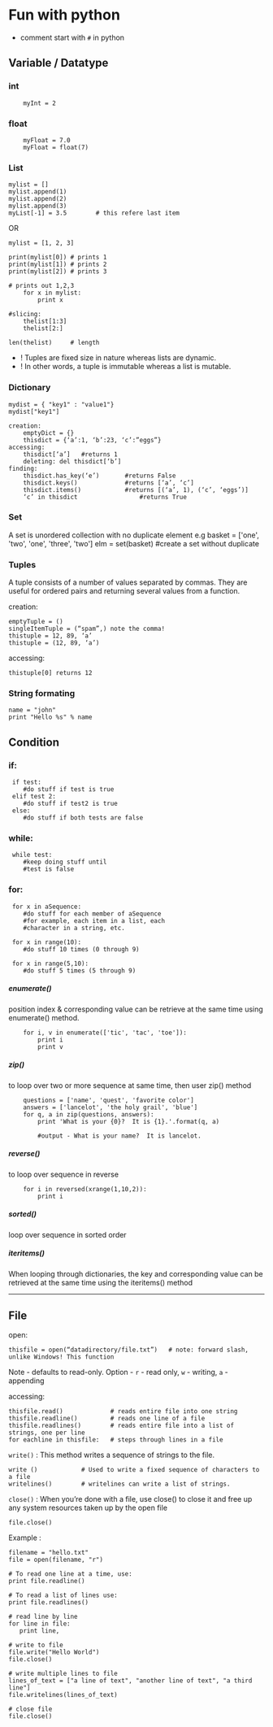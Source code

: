 # Fun with python

- comment start with `#` in python


## Variable / Datatype

### int
		myInt = 2

### float
		myFloat = 7.0
		myFloat = float(7)
		



### List

	mylist = []
	mylist.append(1)
	mylist.append(2)
	mylist.append(3)
	myList[-1] = 3.5 		# this refere last item

OR

	mylist = [1, 2, 3]

	print(mylist[0]) # prints 1
	print(mylist[1]) # prints 2
	print(mylist[2]) # prints 3

	# prints out 1,2,3
		for x in mylist:
    		print x

	#slicing:
		thelist[1:3] 
 		thelist[2:] 

 	len(thelist)     # length


- ! Tuples are fixed size in nature whereas lists are dynamic.
- ! In other words, a tuple is immutable whereas a list is mutable.

### Dictionary

	mydist = { "key1" : "value1"}
	mydist["key1"]

	creation: 
		emptyDict = {}
	 	thisdict = {‘a’:1, ‘b’:23, ‘c’:”eggs”}
	accessing: 
		thisdict[‘a’]   #returns 1
		deleting: del thisdict[‘b’]
	finding: 
		thisdict.has_key(‘e’) 		#returns False
	 	thisdict.keys() 			#returns [‘a’, ‘c’]
	 	thisdict.items() 			#returns [(‘a’, 1), (‘c’, ‘eggs’)]
	 	‘c’ in thisdict 				#returns True
	 


### Set
 A set is unordered collection with no duplicate element
e.g
	basket = ['one', 'two', 'one', 'three', 'two']
	elm = set(basket)             #create a set without duplicate

### Tuples
A tuple consists of a number of values separated by commas. They are useful for ordered pairs and returning several
values from a function.

creation: 

	emptyTuple = ()
	singleItemTuple = (“spam”,) note the comma!
	thistuple = 12, 89, ‘a’
	thistuple = (12, 89, ‘a’)

accessing: 
	
	thistuple[0] returns 12



### String formating

	name = "john"
	print "Hello %s" % name






## Condition

### if:
 
	 if test:
	 	#do stuff if test is true
	 elif test 2:
	 	#do stuff if test2 is true
	 else:
	 	#do stuff if both tests are false

### while:

	 while test:
	 	#keep doing stuff until
	 	#test is false

### for:

	 for x in aSequence:
	 	#do stuff for each member of aSequence
	 	#for example, each item in a list, each
	 	#character in a string, etc.

	 for x in range(10):
	 	#do stuff 10 times (0 through 9)

	 for x in range(5,10):
	 	#do stuff 5 times (5 through 9)



##### enumerate()
 position index & corresponding value can be retrieve at the same time using enumerate() method.

		for i, v in enumerate(['tic', 'tac', 'toe']):             
			print i
			print v

##### zip()
to loop over two or more sequence at same time, then user zip() method	

		questions = ['name', 'quest', 'favorite color']
		answers = ['lancelot', 'the holy grail', 'blue']
		for q, a in zip(questions, answers):
			print 'What is your {0}?  It is {1}.'.format(q, a)

			#output - What is your name?  It is lancelot.

##### reverse()
 to loop over sequence in reverse

		for i in reversed(xrange(1,10,2)):
			print i

##### sorted()
loop over sequence in sorted order


##### iteritems()
When looping through dictionaries, the key and corresponding value can be retrieved at the same time using the iteritems() method



***

## File

open:
	
	thisfile = open(“datadirectory/file.txt”)   # note: forward slash, unlike Windows! This function

Note - defaults to read-only. Option - `r` - read only, `w` - writing, `a` - appending

accessing:
	
	thisfile.read() 			# reads entire file into one string
	thisfile.readline() 		# reads one line of a file
	thisfile.readlines() 		# reads entire file into a list of strings, one per line
	for eachline in thisfile:  	# steps through lines in a file


`write()` : This method writes a sequence of strings to the file.

	write ()			# Used to write a fixed sequence of characters to a file
	writelines()		# writelines can write a list of strings.

`close()` : When you’re done with a file, use close() to close it and free up any system
resources taken up by the open file

	file.close()

Example : 

	filename = "hello.txt"
	file = open(filename, "r")
	
	# To read one line at a time, use:
	print file.readline()

	# To read a list of lines use:
	print file.readlines()

	# read line by line
	for line in file:
	   print line,

	# write to file
	file.write("Hello World")
	file.close()

	# write multiple lines to file
	lines_of_text = ["a line of text", "another line of text", "a third line"]
	file.writelines(lines_of_text)
	
	# close file
	file.close()


